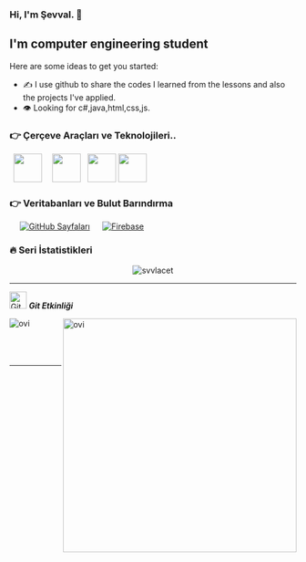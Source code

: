 ### Hi, I'm Şevval. 👋

## I'm computer engineering student

Here are some ideas to get you started:
- ✍️ I use github to share the codes I learned from the lessons and also the projects I've applied.
- 👁️ Looking for c#,java,html,css,js.


###  👉 Çerçeve Araçları ve Teknolojileri..
<p hizalama="sol">
  <code> <img height="50" src="https://www.vectorlogo.zone/logos/dotnet/dotnet-ar21.svg"> </code>
  <code> <img height="50" src="https://www.vectorlogo.zone/logos/android/android-ar21.svg"> </code>
   <code><img height="50" src="https://www.vectorlogo.zone/logos/github/github-icon.svg"></code>
   <code><img height="50" src="https://encrypted-tbn0.gstatic.com/images?q=tbn:ANd9GcQiLFrYJ0folWCogovpUI2Dejxjuoqm7meJHAXrjU18&s"></code>

</p>

###  👉 Veritabanları ve Bulut Barındırma
<p hizalama="sol">
   
    <a href="https://www.github.com"><img alt="GitHub Sayfaları" src="https://img.shields.io/badge/postgresql%20-%23F7DF1E.svg?logo= postgresql&logoColor=beyaz&color=5bc0de"></a>
   
    <a href="https://firebase.google.com/"><img alt="Firebase" src ="https://img.shields.io/badge/Firebase-%23316192.svg?logo=firebase&logoColor= siyah&renk=sarı"></a>
     
</p>


###  🔥 Seri İstatistikleri
<p align="center"><img src="https://github-readme-streak-stats.herokuapp.com/?user=svvlacet&theme=algolia" alt="svvlacet" /></p>

<hr>
<p hizalama="merkez">
<img src="https://media.giphy.com/media/W5eoZHPpUx9sapR0eu/giphy.gif" width="30px" alt="Git"/>   <i><b>Git Etkinliği</b></i></p>
 
<p><img align="left" src="https://github-readme-stats.vercel.app/api/top-langs?username=svvlacet&show_icons=true&locale=en&layout=compact&theme=chartreuse-dark&hide=python,html ,css" alt="ovi" /></p>
<p>   <img align="right" src="https://github-readme-stats.vercel.app/api?username=svvlacet&show_icons=true&locale=en&theme=chartreuse-dark" alt="ovi" width="410" /> </p>
<br><br><br><br>

<hr>
